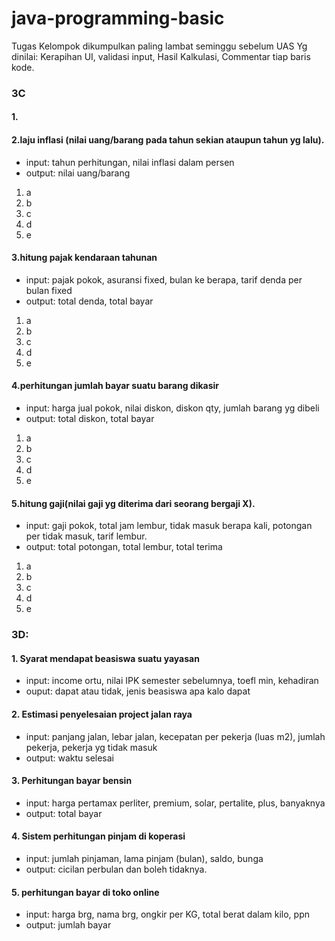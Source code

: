 # java-programming-basic
 Tugas Kelompok dikumpulkan paling lambat seminggu sebelum UAS
Yg dinilai: Kerapihan UI, validasi input, Hasil Kalkulasi, Commentar tiap baris kode.

### 3C

#### 1.

#### 2.laju inflasi (nilai uang/barang pada tahun sekian ataupun tahun yg lalu).
  * input: tahun perhitungan, nilai inflasi dalam persen
  * output: nilai uang/barang

  1. a
  2. b
  3. c
  4. d
  5. e

#### 3.hitung pajak kendaraan tahunan
  * input: pajak pokok, asuransi fixed, bulan ke berapa, tarif denda per bulan fixed
  * output: total denda, total bayar

  1. a
  2. b
  3. c
  4. d
  5. e

#### 4.perhitungan jumlah bayar suatu barang dikasir
  * input: harga jual pokok, nilai diskon, diskon qty, jumlah barang yg dibeli
  * output: total diskon, total bayar

  1. a
  2. b
  3. c
  4. d
  5. e

#### 5.hitung gaji(nilai gaji yg diterima dari seorang bergaji X).
  * input: gaji pokok, total jam lembur, tidak masuk berapa kali, potongan per tidak masuk, tarif lembur.
  * output: total potongan, total lembur, total terima

  1. a
  2. b
  3. c
  4. d
  5. e




### 3D:

#### 1. Syarat mendapat beasiswa suatu yayasan
   * input: income ortu, nilai IPK semester sebelumnya, toefl min, kehadiran
   * ouput: dapat atau tidak, jenis beasiswa apa kalo dapat 
    
#### 2. Estimasi penyelesaian project jalan raya
   * input: panjang jalan, lebar jalan, kecepatan per pekerja (luas m2), jumlah pekerja, pekerja yg tidak masuk
   * output: waktu selesai

#### 3. Perhitungan bayar bensin
   * input: harga pertamax perliter, premium, solar, pertalite, plus, banyaknya
   * output: total bayar

#### 4. Sistem perhitungan pinjam di koperasi
   * input: jumlah pinjaman, lama pinjam (bulan), saldo, bunga
   * output: cicilan perbulan dan boleh tidaknya.

#### 5. perhitungan bayar di toko online
   * input: harga brg, nama brg, ongkir per KG, total berat dalam kilo, ppn
   * output: jumlah bayar


